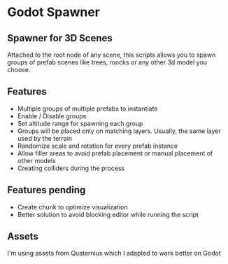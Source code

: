 # Godot Spawner
## Spawner for 3D Scenes


Attached to the root node of any scene, this scripts allows you to spawn groups of prefab scenes like trees, roocks or any other 3d model you choose.


## Features

- Multiple groups of multiple prefabs to instantiate
- Enable / Disable groups
- Set altitude range for spawning each group
- Groups will be placed only on matching layers. Usually, the same layer used by the terrain
- Randomize scale and rotation for every prefab instance
- Allow filler areas to avoid prefab placement or manual placement of other models
- Creating colliders during the process


## Features pending

- Create chunk to optimize visualization
- Better solution to avoid blocking editor while running the script


## Assets

I'm using assets from Quaternius which I adapted to work better on Godot
